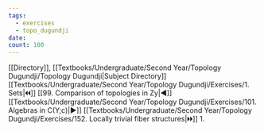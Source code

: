 ```yaml
---
tags:
  - exercises
  - topo_dugundji
date: 
count: 100
---
```

[[Directory]], [[Textbooks/Undergraduate/Second Year/Topology Dugundji/Topology Dugundji|Subject Directory]]
[[Textbooks/Undergraduate/Second Year/Topology Dugundji/Exercises/1. Sets|🞀🞀]] [[99. Comparison of topologies in Zy|◀]] [[Textbooks/Undergraduate/Second Year/Topology Dugundji/Exercises/101. Algebras in C(Y;c)|▶]] [[Textbooks/Undergraduate/Second Year/Topology Dugundji/Exercises/152. Locally trivial fiber structures|🞂🞂]]
1. 